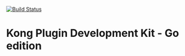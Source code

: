 [![Build Status][badge-travis-image]][badge-travis-url]

# Kong Plugin Development Kit - Go edition

[badge-travis-url]: https://travis-ci.org/Kong/go-pdk/branches
[badge-travis-image]: https://travis-ci.org/Kong/go-pdk.svg?branch=master
